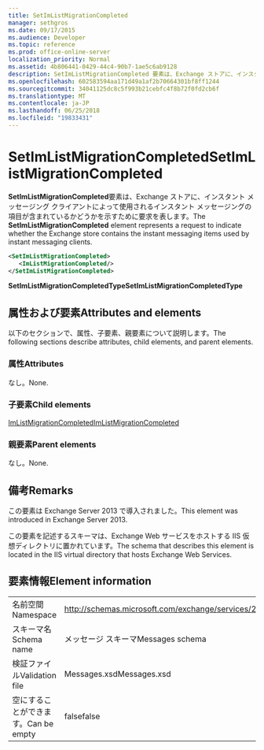 ```yaml
---
title: SetImListMigrationCompleted
manager: sethgros
ms.date: 09/17/2015
ms.audience: Developer
ms.topic: reference
ms.prod: office-online-server
localization_priority: Normal
ms.assetid: 4b806441-0429-44c4-90b7-1ae5c6ab9128
description: SetImListMigrationCompleted 要素は、Exchange ストアに、インスタント メッセージング クライアントによって使用されるインスタント メッセージングの項目が含まれているかどうかを示すために要求を表します。
ms.openlocfilehash: 602583594aa171d49a1af2b70664301bf8ff1244
ms.sourcegitcommit: 34041125dc8c5f993b21cebfc4f8b72f0fd2cb6f
ms.translationtype: MT
ms.contentlocale: ja-JP
ms.lasthandoff: 06/25/2018
ms.locfileid: "19833431"
---
```

# <a name="setimlistmigrationcompleted"></a><span data-ttu-id="bb0ff-103">SetImListMigrationCompleted</span><span class="sxs-lookup"><span data-stu-id="bb0ff-103">SetImListMigrationCompleted</span></span>

<span data-ttu-id="bb0ff-104">**SetImListMigrationCompleted**要素は、Exchange ストアに、インスタント メッセージング クライアントによって使用されるインスタント メッセージングの項目が含まれているかどうかを示すために要求を表します。</span><span class="sxs-lookup"><span data-stu-id="bb0ff-104">The **SetImListMigrationCompleted** element represents a request to indicate whether the Exchange store contains the instant messaging items used by instant messaging clients.</span></span> 
  
```XML
<SetImListMigrationCompleted>
   <ImListMigrationCompleted/>
</SetImListMigrationCompleted>
```

 <span data-ttu-id="bb0ff-105">**SetImListMigrationCompletedType**</span><span class="sxs-lookup"><span data-stu-id="bb0ff-105">**SetImListMigrationCompletedType**</span></span>
## <a name="attributes-and-elements"></a><span data-ttu-id="bb0ff-106">属性および要素</span><span class="sxs-lookup"><span data-stu-id="bb0ff-106">Attributes and elements</span></span>

<span data-ttu-id="bb0ff-107">以下のセクションで、属性、子要素、親要素について説明します。</span><span class="sxs-lookup"><span data-stu-id="bb0ff-107">The following sections describe attributes, child elements, and parent elements.</span></span>
  
### <a name="attributes"></a><span data-ttu-id="bb0ff-108">属性</span><span class="sxs-lookup"><span data-stu-id="bb0ff-108">Attributes</span></span>

<span data-ttu-id="bb0ff-109">なし。</span><span class="sxs-lookup"><span data-stu-id="bb0ff-109">None.</span></span>
  
### <a name="child-elements"></a><span data-ttu-id="bb0ff-110">子要素</span><span class="sxs-lookup"><span data-stu-id="bb0ff-110">Child elements</span></span>

[<span data-ttu-id="bb0ff-111">ImListMigrationCompleted</span><span class="sxs-lookup"><span data-stu-id="bb0ff-111">ImListMigrationCompleted</span></span>](imlistmigrationcompleted.md)
  
### <a name="parent-elements"></a><span data-ttu-id="bb0ff-112">親要素</span><span class="sxs-lookup"><span data-stu-id="bb0ff-112">Parent elements</span></span>

<span data-ttu-id="bb0ff-113">なし。</span><span class="sxs-lookup"><span data-stu-id="bb0ff-113">None.</span></span>
  
## <a name="remarks"></a><span data-ttu-id="bb0ff-114">備考</span><span class="sxs-lookup"><span data-stu-id="bb0ff-114">Remarks</span></span>

<span data-ttu-id="bb0ff-115">この要素は Exchange Server 2013 で導入されました。</span><span class="sxs-lookup"><span data-stu-id="bb0ff-115">This element was introduced in Exchange Server 2013.</span></span>
  
<span data-ttu-id="bb0ff-116">この要素を記述するスキーマは、Exchange Web サービスをホストする IIS 仮想ディレクトリに置かれています。</span><span class="sxs-lookup"><span data-stu-id="bb0ff-116">The schema that describes this element is located in the IIS virtual directory that hosts Exchange Web Services.</span></span>
  
## <a name="element-information"></a><span data-ttu-id="bb0ff-117">要素情報</span><span class="sxs-lookup"><span data-stu-id="bb0ff-117">Element information</span></span>

|||
|:-----|:-----|
|<span data-ttu-id="bb0ff-118">名前空間</span><span class="sxs-lookup"><span data-stu-id="bb0ff-118">Namespace</span></span>  <br/> |http://schemas.microsoft.com/exchange/services/2006/messages  <br/> |
|<span data-ttu-id="bb0ff-119">スキーマ名</span><span class="sxs-lookup"><span data-stu-id="bb0ff-119">Schema name</span></span>  <br/> |<span data-ttu-id="bb0ff-120">メッセージ スキーマ</span><span class="sxs-lookup"><span data-stu-id="bb0ff-120">Messages schema</span></span>  <br/> |
|<span data-ttu-id="bb0ff-121">検証ファイル</span><span class="sxs-lookup"><span data-stu-id="bb0ff-121">Validation file</span></span>  <br/> |<span data-ttu-id="bb0ff-122">Messages.xsd</span><span class="sxs-lookup"><span data-stu-id="bb0ff-122">Messages.xsd</span></span>  <br/> |
|<span data-ttu-id="bb0ff-123">空にすることができます。</span><span class="sxs-lookup"><span data-stu-id="bb0ff-123">Can be empty</span></span>  <br/> |<span data-ttu-id="bb0ff-124">false</span><span class="sxs-lookup"><span data-stu-id="bb0ff-124">false</span></span>  <br/> |
   

